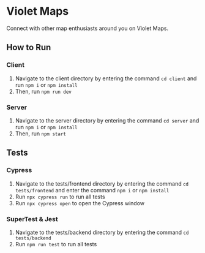 # Violet Maps
Connect with other map enthusiasts around you on Violet Maps.

## How to Run

### Client
1. Navigate to the client directory by entering the command `cd client` and run `npm i` or `npm install`
2. Then, run `npm run dev`

### Server
1. Navigate to the server directory by entering the command `cd server` and run `npm i` or `npm install`
2. Then, run `npm start`

## Tests

### Cypress
1. Navigate to the tests/frontend directory by entering the command `cd tests/frontend` and enter the command `npm i` or `npm install`
2. Run `npx cypress run` to run all tests
3. Run `npx cypress open` to open the Cypress window

### SuperTest & Jest
1. Navigate to the tests/backend directory by entering the command `cd tests/backend`
2. Run `npm run test` to run all tests